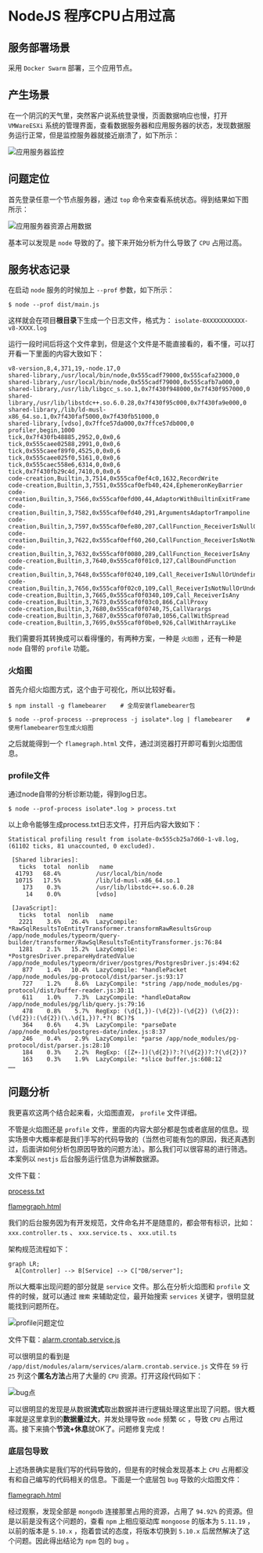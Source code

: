 # NodeJS 程序CPU占用过高

## 服务部署场景

采用 `Docker Swarm` 部署，三个应用节点。

## 产生场景

在一个阴沉的天气里，突然客户说系统登录慢，页面数据响应也慢，打开 `VMWareESXi` 系统的管理界面，查看数据服务器和应用服务器的状态，发现数据服务运行正常，但是监控服务器就接近崩溃了，如下所示：

![应用服务器监控](assets/images/应用服务器监控.png)

## 问题定位

首先登录任意一个节点服务器，通过 `top` 命令来查看系统状态。得到结果如下图所示：

![应用服务器资源占用数据](assets/images/应用服务器资源占用数据.png)

基本可以发现是 `node` 导致的了。接下来开始分析为什么导致了 `CPU` 占用过高。

## 服务状态记录

在启动 `node` 服务的时候加上 `--prof` 参数，如下所示：

```shell
$ node --prof dist/main.js
```

这样就会在项目**根目录**下生成一个日志文件，格式为： `isolate-0XXXXXXXXXXX-v8-XXXX.log`

运行一段时间后将这个文件拿到，但是这个文件是不能直接看的，看不懂，可以打开看一下里面的内容大致如下：

```log
v8-version,8,4,371,19,-node.17,0
shared-library,/usr/local/bin/node,0x555cadf79000,0x555cafa23000,0
shared-library,/usr/local/bin/node,0x555cadf79000,0x555cafb7a000,0
shared-library,/usr/lib/libgcc_s.so.1,0x7f430f948000,0x7f430f957000,0
shared-library,/usr/lib/libstdc++.so.6.0.28,0x7f430f95c000,0x7f430fa9e000,0
shared-library,/lib/ld-musl-x86_64.so.1,0x7f430faf5000,0x7f430fb51000,0
shared-library,[vdso],0x7ffce57da000,0x7ffce57db000,0
profiler,begin,1000
tick,0x7f430fb48885,2952,0,0x0,6
tick,0x555caee02588,2991,0,0x0,6
tick,0x555caeef89f0,4525,0,0x0,6
tick,0x555caee025f0,5161,0,0x0,6
tick,0x555caec558e6,6314,0,0x0,6
tick,0x7f430fb29c4d,7410,0,0x0,6
code-creation,Builtin,3,7514,0x555caf0ef4c0,1632,RecordWrite
code-creation,Builtin,3,7551,0x555caf0efb40,424,EphemeronKeyBarrier
code-creation,Builtin,3,7566,0x555caf0efd00,44,AdaptorWithBuiltinExitFrame
code-creation,Builtin,3,7582,0x555caf0efd40,291,ArgumentsAdaptorTrampoline
code-creation,Builtin,3,7597,0x555caf0efe80,207,CallFunction_ReceiverIsNullOrUndefined
code-creation,Builtin,3,7622,0x555caf0eff60,260,CallFunction_ReceiverIsNotNullOrUndefined
code-creation,Builtin,3,7632,0x555caf0f0080,289,CallFunction_ReceiverIsAny
code-creation,Builtin,3,7640,0x555caf0f01c0,127,CallBoundFunction
code-creation,Builtin,3,7648,0x555caf0f0240,109,Call_ReceiverIsNullOrUndefined
code-creation,Builtin,3,7656,0x555caf0f02c0,109,Call_ReceiverIsNotNullOrUndefined
code-creation,Builtin,3,7665,0x555caf0f0340,109,Call_ReceiverIsAny
code-creation,Builtin,3,7673,0x555caf0f03c0,866,CallProxy
code-creation,Builtin,3,7680,0x555caf0f0740,75,CallVarargs
code-creation,Builtin,3,7687,0x555caf0f07a0,1056,CallWithSpread
code-creation,Builtin,3,7695,0x555caf0f0be0,926,CallWithArrayLike
```

我们需要将其转换成可以看得懂的，有两种方案，一种是 `火焰图` ，还有一种是 `node` 自带的 `profile` 功能。

### 火焰图

首先介绍火焰图方式，这个由于可视化，所以比较好看。

```shell
$ npm install -g flamebearer    # 全局安装flamebearer包

$ node --prof-process --preprocess -j isolate*.log | flamebearer    # 使用flamebearer包生成火焰图
```

之后就能得到一个 `flamegraph.html` 文件，通过浏览器打开即可看到火焰图信息。

### profile文件

通过node自带的分析诊断功能，得到log日志。

```shell
$ node --prof-process isolate*.log > process.txt
```

以上命令能够生成process.txt日志文件，打开后内容大致如下：

```log
Statistical profiling result from isolate-0x555cb25a7d60-1-v8.log, (61102 ticks, 81 unaccounted, 0 excluded).

 [Shared libraries]:
   ticks  total  nonlib   name
  41793   68.4%          /usr/local/bin/node
  10715   17.5%          /lib/ld-musl-x86_64.so.1
    173    0.3%          /usr/lib/libstdc++.so.6.0.28
     14    0.0%          [vdso]

 [JavaScript]:
   ticks  total  nonlib   name
   2221    3.6%   26.4%  LazyCompile: *RawSqlResultsToEntityTransformer.transformRawResultsGroup /app/node_modules/typeorm/query-builder/transformer/RawSqlResultsToEntityTransformer.js:76:84
   1281    2.1%   15.2%  LazyCompile: *PostgresDriver.prepareHydratedValue /app/node_modules/typeorm/driver/postgres/PostgresDriver.js:494:62
    877    1.4%   10.4%  LazyCompile: *handlePacket /app/node_modules/pg-protocol/dist/parser.js:93:17
    727    1.2%    8.6%  LazyCompile: *string /app/node_modules/pg-protocol/dist/buffer-reader.js:30:11
    611    1.0%    7.3%  LazyCompile: *handleDataRow /app/node_modules/pg/lib/query.js:79:16
    478    0.8%    5.7%  RegExp: (\d{1,})-(\d{2})-(\d{2}) (\d{2}):(\d{2}):(\d{2})(\.\d{1,})?.*?( BC)?$
    364    0.6%    4.3%  LazyCompile: *parseDate /app/node_modules/postgres-date/index.js:8:37
    246    0.4%    2.9%  LazyCompile: *parse /app/node_modules/pg-protocol/dist/parser.js:28:10
    184    0.3%    2.2%  RegExp: ([Z+-])(\d{2})?:?(\d{2})?:?(\d{2})?
    163    0.3%    1.9%  LazyCompile: *slice buffer.js:608:12
……
```

## 问题分析

我更喜欢这两个结合起来看，火焰图直观， `profile` 文件详细。

不管是火焰图还是 `profile` 文件，里面的内容大部分都是包或者底层的信息。现实场景中大概率都是我们手写的代码导致的（当然也可能有包的原因，我还真遇到过，后面讲如何分析包原因导致的问题方法）。那么我们可以很容易的进行筛选。本案例以 `nestjs` 后台服务运行信息为讲解数据源。

文件下载：

[process.txt](assets/files/process.txt)

[flamegraph.html](assets/files/flamegraph.html)

我们的后台服务因为有开发规范，文件命名并不是随意的，都会带有标识，比如： `xxx.controller.ts` 、 `xxx.service.ts` 、 `xxx.util.ts`

架构规范流程如下：

```mermaid
graph LR;
  A[Controller] --> B[Service] --> C["DB/server"];
```

所以大概率出现问题的部分就是 `service` 文件。那么在分析火焰图和 `profile` 文件的时候，就可以通过 `搜索` 来辅助定位，最开始搜索 `services` 关键字，很明显就能找到问题所在。

![profile问题定位](assets/images/profile问题定位.png)

文件下载：[alarm.crontab.service.js](assets/files/alarm.crontab.service.js)

可以很明显的看到是 `/app/dist/modules/alarm/services/alarm.crontab.service.js` 文件在 `59` 行 `25` 列这个**匿名方法**占用了大量的 `CPU` 资源。打开这段代码如下：

![bug点](assets/images/bug点.png)

可以很明显的发现是从数据**流式**取出数据并进行逻辑处理这里出现了问题。很大概率就是这里拿到的**数据量过大**，并发处理导致 `node` 频繁 `GC` ，导致 `CPU` 占用过高。接下来搞个**节流+休息**就OK了。问题修复完成！

### 底层包导致

上述场景确实是我们写的代码导致的，但是有的时候会发现基本上 `CPU` 占用都没有和自己编写的代码相关的信息。下面是一个底层包 `bug` 导致的火焰图文件：

[flamegraph.html](assets/files/flamegraph-底层包.html)

经过观察，发现全部是 `mongodb` 连接那里占用的资源，占用了 `94.92%` 的资源。但是以前是没有这个问题的，查看 `npm` 上相应驱动库 `mongoose` 的版本为 `5.11.19` ，以前的版本是 `5.10.x` ，抱着尝试的态度，将版本切换到 `5.10.x` 后居然解决了这个问题。因此得出结论为 `npm` 包的 `bug` 。
